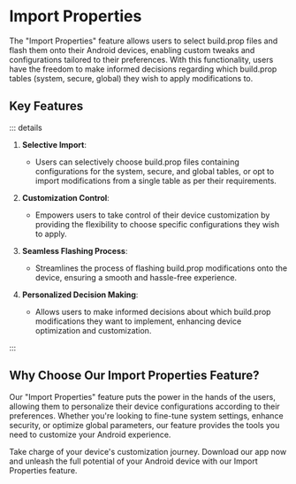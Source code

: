 # Import Properties

The "Import Properties" feature allows users to select build.prop files and flash them onto their Android devices, enabling custom tweaks and configurations tailored to their preferences. With this functionality, users have the freedom to make informed decisions regarding which build.prop tables (system, secure, global) they wish to apply modifications to.

## Key Features

::: details

1. **Selective Import**:

   - Users can selectively choose build.prop files containing configurations for the system, secure, and global tables, or opt to import modifications from a single table as per their requirements.

2. **Customization Control**:

   - Empowers users to take control of their device customization by providing the flexibility to choose specific configurations they wish to apply.

3. **Seamless Flashing Process**:

   - Streamlines the process of flashing build.prop modifications onto the device, ensuring a smooth and hassle-free experience.

4. **Personalized Decision Making**:
   - Allows users to make informed decisions about which build.prop modifications they want to implement, enhancing device optimization and customization.

:::

## Why Choose Our Import Properties Feature?

Our "Import Properties" feature puts the power in the hands of the users, allowing them to personalize their device configurations according to their preferences. Whether you're looking to fine-tune system settings, enhance security, or optimize global parameters, our feature provides the tools you need to customize your Android experience.

Take charge of your device's customization journey. Download our app now and unleash the full potential of your Android device with our Import Properties feature.
